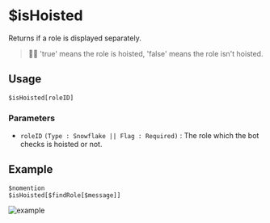 # $isHoisted
Returns if a role is displayed separately.
> 🧙‍♂️ 'true' means the role is hoisted, 'false' means the role isn't hoisted.

## Usage
```
$isHoisted[roleID]
```

### Parameters
- `roleID` `(Type : Snowflake || Flag : Required)` : The role which the bot checks is hoisted or not.

## Example
```
$nomention
$isHoisted[$findRole[$message]]
```

![example](https://user-images.githubusercontent.com/69215413/126853587-2be4d152-7254-4424-9fa0-5ab1d93837f7.png)
